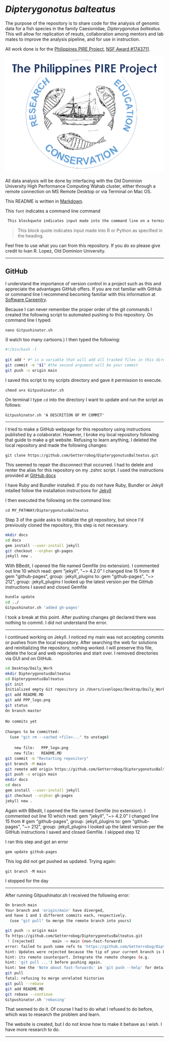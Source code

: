 # *Dipterygonotus balteatus*

The purpose of the repository is to share code for the analysis of genomic data for a fish species in the family Caesionidae, *Dipterygonotus balteatus*.  This will allow for replication of resuts, collaboration among mentors and lab mates to improve the analysis pipeline, and for use in instruction.

All work done is for the [Philippines PIRE Project](https://sites.wp.odu.edu/PIRE/), [NSF Award #1743711](https://www.nsf.gov/awardsearch/showAward?AWD_ID=1743711).

![](https://github.com/Getterrobog/DipterygonotusBalteatus/blob/main/PPP_logo.png)

All data analysis will be done by interfacing with the Old Dominion University High Performance Computing Wahab cluster, either through a remote connection on MS Remote Desktop or via Terminal on Mac OS.

This README is written in [Markdown](https://www.markdownguide.org/basic-syntax/#links).

This `font` indicates a command line command

```sh
 This blockquote indicates input made into the command line on a terminal window.
```
>This block quote indicates input made into R or Python as specified in the heading.

Feel free to use what you can from this repository.  If you do so please give credit to Ivan R. Lopez, Old Dominion University.

***

## GitHub

I understand the importance of version control in a project such as this and appreciate the advantages GitHub offers.  If you are not familiar with GitHub or command line I recommend becoming familiar with this information at [Software Carpentry](https://software-carpentry.org/lessons/).

Because I can never remember the proper order of the git commands I created the following script to automated pushing to this repository.
On command line I typed:

`nano Gitpushinator.sh`

(I watch too many cartoons.)
I then typed the following:

```sh
#!/bin/bash -l

git add * #* is a variable that will add all tracked files in this directory to the Git repository
git commit -m "$1" #the second argument will be your commit
git push -u origin main
```

I saved this script to my scripts directory and gave it permission to execute.

`chmod u+x Gitpushinator.sh`

On terminal I type `cd` into the directory I want to update and run the script as follows:

`Gitpushinator.sh 'A DESCRITION OF MY COMMIT'`

***

I tried to make a GitHub webpage for this repository using instructions published by a colaborator.  However, I broke my local repository following that guide to make a git website.  Refusing to learn anything, I deleted the local repository and made the following changes:

`git clone https://github.com/Getterrobog/DipterygonutusBalteatus.git`

This seemed to repair the disconnect that occurred. I had to delete and renter the alias for this repository on my .zshrc script.  I used the instructions provided at [GitHub docs](https://docs.github.com/en/github/working-with-github-pages/creating-a-github-pages-site-with-jekyll)

I have Ruby and Bundler installed.  If you do not have Ruby, Bundler or Jekyll intalled follow the installation instructions for [Jekyll](https://jekyllrb.com/docs/installation/macos/) 

I then executed the following on the command line:

`cd MY_PATHWAY/DipterygonutusBalteatus`

Step 3 of the guide asks to initialize the git repository, but since I'd previously cloned the repository, this step is not necessary.

```sh
mkdir docs
cd docs
gem install --user-install jekyll
git checkout --orphan gh-pages
jekyll new .
```

With BBedit, I opened the file named Gemfile (no extension).
I commented out line 10 which read: gem "jekyll", "\~\> 4.2.0"
I changed line 15 from: # gem "github-pages", group: :jekyll_plugins
to: gem "github-pages", "\~> 212", group: :jekyll_plugins
I looked up the latest version per the GitHub instructions
I saved and closed Gemfile

```sh
bundle update
cd ../
Gitpushinator.sh 'added gh-pages'
```

I took a break at this point.  After pushing changes git declared there was nothing to commit.  I did not understand the error.

***

I continued working on Jekyll.  I noticed my main was not accepting commits or pushes from the local repository.  After searching the web for solutions and reinitializing the repository, nothing worked.  I will preserve this file, delete the local and web repositories and start over.  I removed directories via GUI and on GitHub.

```sh
cd Desktop/Daily_Work
mkdir DipterygonotusBalteatus
cd DipterygonotusBalteatus
git init
Initialized empty Git repository in /Users/ivanlopez/Desktop/Daily_Work/.git/
git add README.MD
git add PPP_logo.png
git status
On branch master

No commits yet

Changes to be committed:
  (use "git rm --cached <file>..." to unstage)

	new file:   PPP_logo.png
	new file:   README.MD
git commit -m "Restarting repository"
git branch -M main
git remote add origin https://github.com/Getterrobog/DipterygonotusBalteatus.git
git push -u origin main
mkdir docs
cd docs
gem install --user-install jekyll
git checkout --orphan gh-pages
jekyll new .
```
Again with BBedit, I opened the file named Gemfile (no extension).
I commented out line 10 which read: gem "jekyll", "\~\> 4.2.0"
I changed line 15 from # gem "github-pages", group: :jekyll_plugins to:
gem "github-pages", "\~\> 212", group: :jekyll_plugins
I looked up the latest version per the GitHub instructions
I saved and closed Gemfile.
I skipped step 12

I ran this step and got an error

`gem update github-pages`

This log did not get pushed as updated.  Trying again:

`git branch -M main`

I stopped for the day

***

After running Gitpushinator.sh I received the following error:

```sh
On branch main
Your branch and 'origin/main' have diverged,
and have 1 and 1 different commits each, respectively.
  (use "git pull" to merge the remote branch into yours)
```

```sh
git push -u origin main
To https://github.com/Getterrobog/DipterygonotusBalteatus.git
 ! [rejected]        main -> main (non-fast-forward)
error: failed to push some refs to 'https://github.com/Getterrobog/DipterygonotusBalteatus.git'
hint: Updates were rejected because the tip of your current branch is behind
hint: its remote counterpart. Integrate the remote changes (e.g.
hint: 'git pull ...') before pushing again.
hint: See the 'Note about fast-forwards' in 'git push --help' for details.
git pull
fatal: refusing to merge unrelated histories
git pull --rebase
git add README.MD 
git rebase --continue
Gitpushinator.sh 'rebasing'
```

That seemed to do it.  Of course I had to do what I refused to do before, which was to research the problem and learn.

The website is created, but I do not know how to make it behave as I wish.  I have more research to do.

***

